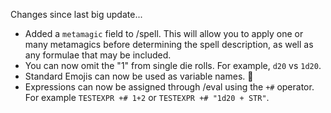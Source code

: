 Changes since last big update...
  - Added a `metamagic` field to /spell. This will allow you to apply one or many metamagics before determining the spell description, as well as any formulae that may be included.
  - You can now omit the "1" from single die rolls. For example, `d20` vs `1d20`.
  - Standard Emojis can now be used as variable names. 🤷
  - Expressions can now be assigned through /eval using the `+#` operator. For example `TESTEXPR +# 1+2` or `TESTEXPR +# "1d20 + STR"`.
